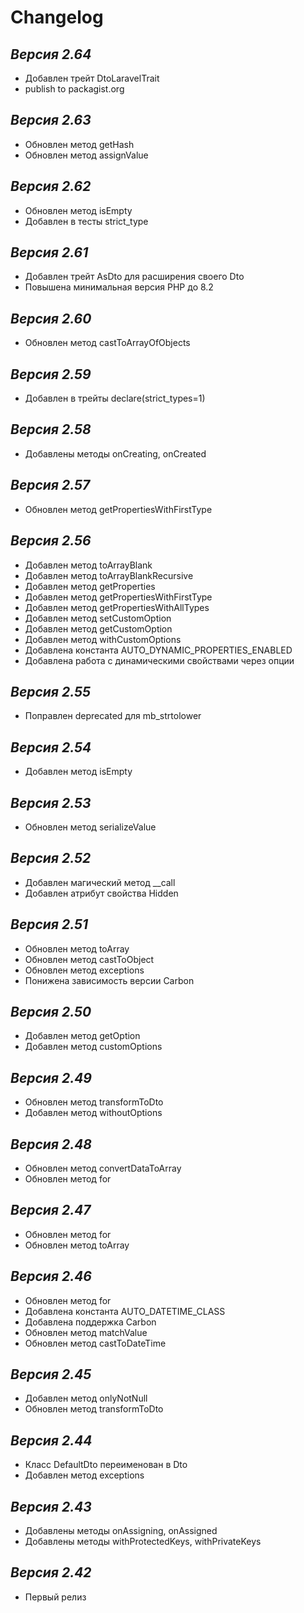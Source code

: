 # Changelog

## *Версия 2.64*

- Добавлен трейт DtoLaravelTrait
- publish to packagist.org

## *Версия 2.63*

- Обновлен метод getHash
- Обновлен метод assignValue

## *Версия 2.62*

- Обновлен метод isEmpty
- Добавлен в тесты strict_type

## *Версия 2.61*

- Добавлен трейт AsDto для расширения своего Dto
- Повышена минимальная версия PHP до 8.2

## *Версия 2.60*

- Обновлен метод castToArrayOfObjects

## *Версия 2.59*

- Добавлен в трейты declare(strict_types=1)

## *Версия 2.58*

- Добавлены методы onCreating, onCreated

## *Версия 2.57*

- Обновлен метод getPropertiesWithFirstType

## *Версия 2.56*

- Добавлен метод toArrayBlank
- Добавлен метод toArrayBlankRecursive
- Добавлен метод getProperties
- Добавлен метод getPropertiesWithFirstType
- Добавлен метод getPropertiesWithAllTypes
- Добавлен метод setCustomOption
- Добавлен метод getCustomOption
- Добавлен метод withCustomOptions
- Добавлена константа AUTO_DYNAMIC_PROPERTIES_ENABLED
- Добавлена работа с динамическими свойствами через опции

## *Версия 2.55*

- Поправлен deprecated для mb_strtolower

## *Версия 2.54*

- Добавлен метод isEmpty

## *Версия 2.53*

- Обновлен метод serializeValue

## *Версия 2.52*

- Добавлен магический метод __call
- Добавлен атрибут свойства Hidden

## *Версия 2.51*

- Обновлен метод toArray
- Обновлен метод castToObject
- Обновлен метод exceptions
- Понижена зависимость версии Carbon

## *Версия 2.50*

- Добавлен метод getOption
- Добавлен метод customOptions

## *Версия 2.49*

- Обновлен метод transformToDto
- Добавлен метод withoutOptions

## *Версия 2.48*

- Обновлен метод convertDataToArray
- Обновлен метод for

## *Версия 2.47*

- Обновлен метод for
- Обновлен метод toArray

## *Версия 2.46*

- Обновлен метод for
- Добавлена константа AUTO_DATETIME_CLASS
- Добавлена поддержка Carbon
- Обновлен метод matchValue
- Обновлен метод castToDateTime

## *Версия 2.45*

- Добавлен метод onlyNotNull
- Обновлен метод transformToDto

## *Версия 2.44*

- Класс DefaultDto переименован в Dto
- Добавлен метод exceptions

## *Версия 2.43*

- Добавлены методы onAssigning, onAssigned
- Добавлены методы withProtectedKeys, withPrivateKeys

## *Версия 2.42*

- Первый релиз

